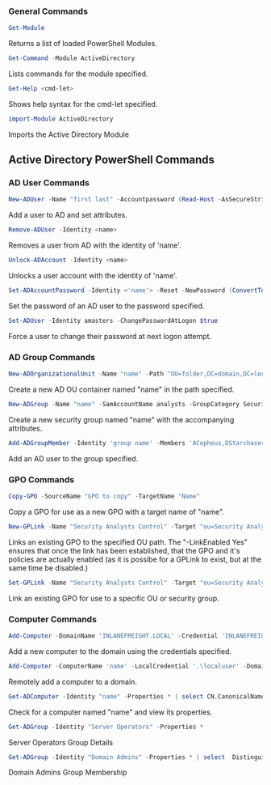 
### General Commands

```powershell
Get-Module
``` 
Returns a list of loaded PowerShell Modules.

```powershell
Get-Command -Module ActiveDirectory 
```
Lists commands for the module specified.

```powershell
Get-Help <cmd-let> 
```
Shows help syntax for the cmd-let specified.

```powershell
import-Module ActiveDirectory
``` 
Imports the Active Directory Module

## Active Directory PowerShell Commands
### AD User Commands

```powershell
New-ADUser -Name "first last" -Accountpassword (Read-Host -AsSecureString "Super$ecurePassword!") -Enabled $true -OtherAttributes @{'title'="Analyst";'mail'="f.last@domain.com"}
```
Add a user to AD and set attributes.

```powershell
Remove-ADUser -Identity <name>
```
Removes a user from AD with the identity of 'name'.

```powershell
Unlock-ADAccount -Identity <name>
```
Unlocks a user account with the identity of 'name'.

```powershell
Set-ADAccountPassword -Identity <'name'> -Reset -NewPassword (ConvertTo-SecureString -AsPlainText "NewP@ssw0rdReset!" -Force)
```
Set the password of an AD user to the password specified.

```powershell
Set-ADUser -Identity amasters -ChangePasswordAtLogon $true
```
Force a user to change their password at next logon attempt.

### AD Group Commands

```powershell
New-ADOrganizationalUnit -Name "name" -Path "OU=folder,DC=domain,DC=local"
```
Create a new AD OU container named "name" in the path specified.

```powershell
New-ADGroup -Name "name" -SamAccountName analysts -GroupCategory Security -GroupScope Global -DisplayName "Security Analysts" -Path "CN=Users,DC=domain,DC=local" -Description "Members of this group are Security Analysts under the IT OU"
```
Create a new security group named "name" with the accompanying attributes.

```powershell
Add-ADGroupMember -Identity 'group name' -Members 'ACepheus,OStarchaser,ACallisto'
```
Add an AD user to the group specified.

### GPO Commands

```powershell
Copy-GPO -SourceName "GPO to copy" -TargetName "Name"
```
Copy a GPO for use as a new GPO with a target name of "name".

```powershell
New-GPLink -Name "Security Analysts Control" -Target "ou=Security Analysts,ou=IT,OU=HQ-NYC,OU=Employees,OU=Corp,dc=INLANEFREIGHT,dc=LOCAL" -LinkEnabled Yes
```
Links an existing GPO to the specified OU path. The "-LinkEnabled Yes" ensures that once the link has been established, that the GPO and it's policies are actually enabled (as it is possibe for a GPLink to exist, but at the same time be disabled.)

```powershell
Set-GPLink -Name "Security Analysts Control" -Target "ou=Security Analysts,ou=IT,OU=HQ-NYC,OU=Employees,OU=Corp,dc=INLANEFREIGHT,dc=LOCAL" -LinkEnabled Yes
```
Link an existing GPO for use to a specific OU or security group.

### Computer Commands

```powershell
Add-Computer -DomainName 'INLANEFREIGHT.LOCAL' -Credential 'INLANEFREIGHT\HTB-student_adm' -Restart
```
Add a new computer to the domain using the credentials specified.

```powershell
Add-Computer -ComputerName 'name' -LocalCredential '.\localuser' -DomainName 'INLANEFREIGHT.LOCAL' -Credential 'INLANEFREIGHT\htb-student_adm' -Restart
```
Remotely add a computer to a domain.

```powershell
Get-ADComputer -Identity "name" -Properties * | select CN,CanonicalName,IPv4Address
```
Check for a computer named "name" and view its properties.


```powershell
Get-ADGroup -Identity "Server Operators" -Properties *
```
Server Operators Group Details

```powershell
Get-ADGroup -Identity "Domain Admins" -Properties * | select  DistinguishedName,GroupCategory,GroupScope,Name,Members
```
Domain Admins Group Membership
